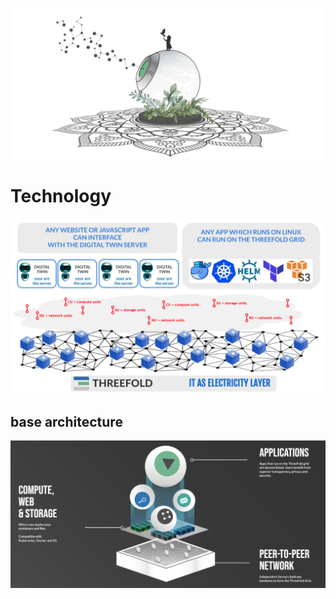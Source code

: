 ![](img/technology_home_.jpg)

#  Technology

![](img/tech_architecture1.jpg)

## base architecture

![](img/tech_header.jpg)




